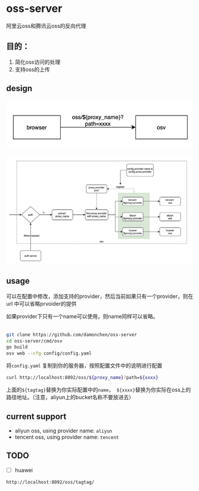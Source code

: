 # oss-server

阿里云oss和腾讯云oss的反向代理

## 目的：

1. 简化oss访问的处理
2. 支持oss的上传

## design

![image-20210310130540188](docs/assets/README/browser.png)



![image-20210310130601585](docs/assets/README/logic-view.jpg)



## usage

可以在配置中修改，添加支持的provider，然后当前如果只有一个provider，则在url
中可以省略prvoider的提供

如果provider下只有一个name可以使用，则name同样可以省略。



```bash

git clone https://github.com/damonchen/oss-server
cd oss-server/cmd/osv
go build
osv web --cfg config/config.yaml
```

将`config.yaml` 复制到你的服务器，按照配置文件中的说明进行配置

```bash
curl http://localhost:8092/oss/${proxy_name}?path=${xxxx}
```

上面的`${tagtag}`替换为你实际配置中的`name`，` ${xxxx}`替换为你实际在oss上的路径地址。（注意，aliyun上的bucket名称不要放进去）




## current support

- aliyun oss, using provider name: `aliyun`
- tencent oss, using provider name: `tencent`




## TODO

- [ ] huawei

```bash
http://localhost:8092/oss/tagtag/
```
